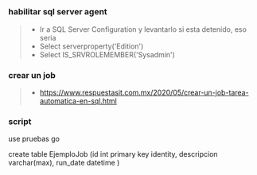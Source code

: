 
##


### habilitar sql server agent
>- Ir a SQL Server Configuration y levantarlo si esta detenido, eso seria
>- Select serverproperty('Edition')
>- Select IS_SRVROLEMEMBER('Sysadmin')

### crear un job
>- https://www.respuestasit.com.mx/2020/05/crear-un-job-tarea-automatica-en-sql.html

### script
use pruebas
go

create table EjemploJob
(id int primary key identity,
descripcion varchar(max),
run_date datetime
)